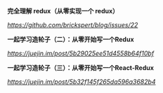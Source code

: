 **完全理解 redux（从零实现一个 redux）**

*https://github.com/brickspert/blog/issues/22*



**一起学习造轮子（二）：从零开始写一个Redux**

*https://juejin.im/post/5b29025ee51d4558b64f10bf*



**一起学习造轮子（三）：从零开始写一个React-Redux**

*https://juejin.im/post/5b32f145f265da596a3682b4*